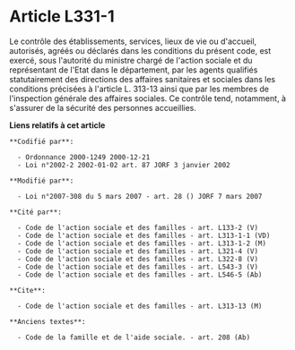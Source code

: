 # Article L331-1

Le contrôle des établissements, services, lieux de vie ou d'accueil, autorisés, agréés ou déclarés dans les conditions du
présent code, est exercé, sous l'autorité du ministre chargé de l'action sociale et du représentant de l'Etat dans le
département, par les agents qualifiés statutairement des directions des affaires sanitaires et sociales dans les conditions
précisées à l'article L. 313-13 ainsi que par les membres de l'inspection générale des affaires sociales. Ce contrôle tend,
notamment, à s'assurer de la sécurité des personnes accueillies.

**Liens relatifs à cet article**

	**Codifié par**:

	  - Ordonnance 2000-1249 2000-12-21
	  - Loi n°2002-2 2002-01-02 art. 87 JORF 3 janvier 2002

	**Modifié par**:

	  - Loi n°2007-308 du 5 mars 2007 - art. 28 () JORF 7 mars 2007

	**Cité par**:

	  - Code de l'action sociale et des familles - art. L133-2 (V)
	  - Code de l'action sociale et des familles - art. L313-1-1 (VD)
	  - Code de l'action sociale et des familles - art. L313-1-2 (M)
	  - Code de l'action sociale et des familles - art. L321-4 (V)
	  - Code de l'action sociale et des familles - art. L322-8 (V)
	  - Code de l'action sociale et des familles - art. L543-3 (V)
	  - Code de l'action sociale et des familles - art. L546-5 (Ab)

	**Cite**:

	  - Code de l'action sociale et des familles - art. L313-13 (M)

	**Anciens textes**:

	  - Code de la famille et de l'aide sociale. - art. 208 (Ab)
